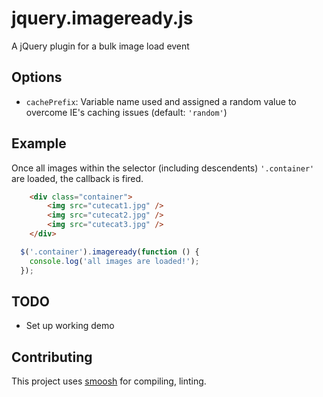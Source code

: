 jquery.imageready.js
====== 

A jQuery plugin for a bulk image load event

Options
---
* `cachePrefix`: Variable name used and assigned a random value to overcome IE's caching issues (default: `'random'`)

Example
---
Once all images within the selector (including descendents) `'.container'` are loaded, the callback is fired.

```html
    <div class="container">
        <img src="cutecat1.jpg" />
        <img src="cutecat2.jpg" />
        <img src="cutecat3.jpg" />
    </div>
```

```javascript
  $('.container').imageready(function () {
    console.log('all images are loaded!');
  });
```

TODO
---
* Set up working demo

Contributing
---
This project uses [smoosh](https://github.com/fat/smoosh) for compiling, linting.
